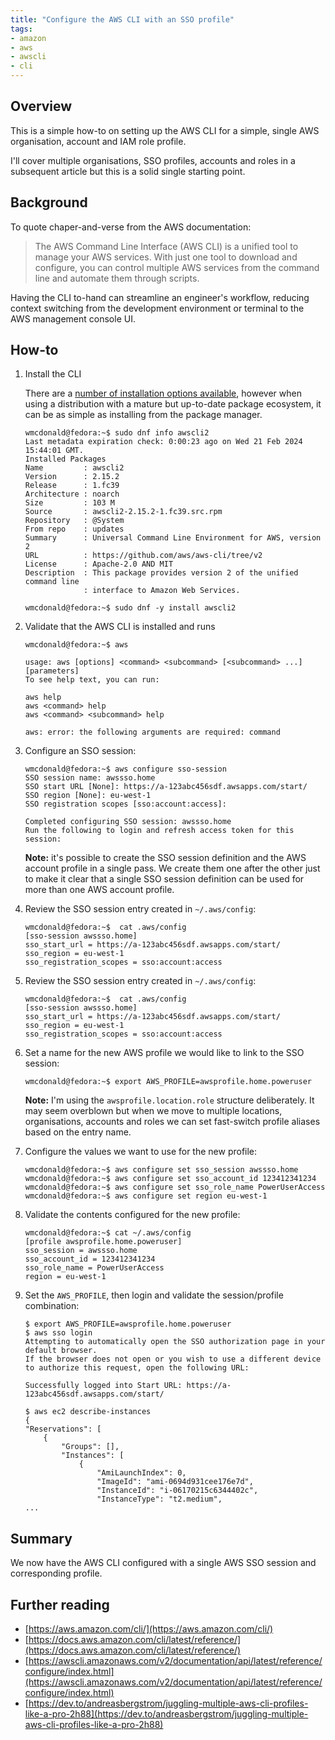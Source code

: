 ```yaml
---
title: "Configure the AWS CLI with an SSO profile"
tags:
- amazon
- aws
- awscli
- cli
---
```


## Overview
This is a simple how-to on setting up the AWS CLI for a simple, single AWS organisation, account and IAM role profile.

I'll cover multiple organisations, SSO profiles, accounts and roles in a subsequent article but this is a solid single starting point.

## Background
To quote chaper-and-verse from the AWS documentation:

> The AWS Command Line Interface (AWS CLI) is a unified tool to manage your AWS services. With just one tool to download and configure, you can control multiple AWS services from the command line and automate them through scripts.

Having the CLI to-hand can streamline an engineer's workflow, reducing context switching from the development environment or terminal to the AWS management console UI.

## How-to
1. Install the CLI

    There are a [number of installation options available](https://docs.aws.amazon.com/cli/latest/userguide/getting-started-install.html), however when using a distribution with a mature but up-to-date package ecosystem, it can be as simple as installing from the package manager.

    ```shell
    wmcdonald@fedora:~$ sudo dnf info awscli2
    Last metadata expiration check: 0:00:23 ago on Wed 21 Feb 2024 15:44:01 GMT.
    Installed Packages
    Name         : awscli2
    Version      : 2.15.2
    Release      : 1.fc39
    Architecture : noarch
    Size         : 103 M
    Source       : awscli2-2.15.2-1.fc39.src.rpm
    Repository   : @System
    From repo    : updates
    Summary      : Universal Command Line Environment for AWS, version 2
    URL          : https://github.com/aws/aws-cli/tree/v2
    License      : Apache-2.0 AND MIT
    Description  : This package provides version 2 of the unified command line
                 : interface to Amazon Web Services.

    wmcdonald@fedora:~$ sudo dnf -y install awscli2
    ```

2. Validate that the AWS CLI is installed and runs

    ```shell
    wmcdonald@fedora:~$ aws
    
    usage: aws [options] <command> <subcommand> [<subcommand> ...] [parameters]
    To see help text, you can run:

    aws help
    aws <command> help
    aws <command> <subcommand> help

    aws: error: the following arguments are required: command
    ```

3. Configure an SSO session:

    ```shell
    wmcdonald@fedora:~$ aws configure sso-session 
    SSO session name: awssso.home
    SSO start URL [None]: https://a-123abc456sdf.awsapps.com/start/
    SSO region [None]: eu-west-1
    SSO registration scopes [sso:account:access]:

    Completed configuring SSO session: awssso.home
    Run the following to login and refresh access token for this session:
    ```
    
    **Note:** it's possible to create the SSO session definition and the AWS account profile in a single pass. We create them one after the other just to make it clear that a single SSO session definition can be used for more than one AWS account profile.

4. Review the SSO session entry created in `~/.aws/config`:

    ```shell
    wmcdonald@fedora:~$  cat .aws/config 
    [sso-session awssso.home]
    sso_start_url = https://a-123abc456sdf.awsapps.com/start/
    sso_region = eu-west-1
    sso_registration_scopes = sso:account:access
    ```

5. Review the SSO session entry created in `~/.aws/config`:

    ```shell
    wmcdonald@fedora:~$  cat .aws/config 
    [sso-session awssso.home]
    sso_start_url = https://a-123abc456sdf.awsapps.com/start/
    sso_region = eu-west-1
    sso_registration_scopes = sso:account:access
    ```

6. Set a name for the new AWS profile we would like to link to the SSO session:

    ```shell
    wmcdonald@fedora:~$ export AWS_PROFILE=awsprofile.home.poweruser
    ```

    **Note:** I'm using the `awsprofile.location.role` structure deliberately. It may seem overblown but when we move to multiple locations, organisations, accounts and roles we can set fast-switch profile aliases based on the entry name.

7. Configure the values we want to use for the new profile:

    ```shell
    wmcdonald@fedora:~$ aws configure set sso_session awssso.home
    wmcdonald@fedora:~$ aws configure set sso_account_id 123412341234
    wmcdonald@fedora:~$ aws configure set sso_role_name PowerUserAccess
    wmcdonald@fedora:~$ aws configure set region eu-west-1
    ```

8. Validate the contents configured for the new profile:

    ```shell
    wmcdonald@fedora:~$ cat ~/.aws/config
    [profile awsprofile.home.poweruser]
    sso_session = awssso.home
    sso_account_id = 123412341234
    sso_role_name = PowerUserAccess
    region = eu-west-1
    ```

9. Set the `AWS_PROFILE`, then login and validate the session/profile combination:

    ```shell
    $ export AWS_PROFILE=awsprofile.home.poweruser
    $ aws sso login 
    Attempting to automatically open the SSO authorization page in your default browser.
    If the browser does not open or you wish to use a different device to authorize this request, open the following URL:

    Successfully logged into Start URL: https://a-123abc456sdf.awsapps.com/start/
    ```

    ```
    $ aws ec2 describe-instances
    {
    "Reservations": [
        {
            "Groups": [],
            "Instances": [
                {
                    "AmiLaunchIndex": 0,
                    "ImageId": "ami-0694d931cee176e7d",
                    "InstanceId": "i-06170215c6344402c",
                    "InstanceType": "t2.medium",
    ...
    ```

## Summary
We now have the AWS CLI configured with a single AWS SSO session and corresponding profile.

## Further reading
- [https://aws.amazon.com/cli/](https://aws.amazon.com/cli/)
- [https://docs.aws.amazon.com/cli/latest/reference/](https://docs.aws.amazon.com/cli/latest/reference/)
- [https://awscli.amazonaws.com/v2/documentation/api/latest/reference/configure/index.html](https://awscli.amazonaws.com/v2/documentation/api/latest/reference/configure/index.html)
- [https://dev.to/andreasbergstrom/juggling-multiple-aws-cli-profiles-like-a-pro-2h88](https://dev.to/andreasbergstrom/juggling-multiple-aws-cli-profiles-like-a-pro-2h88)
